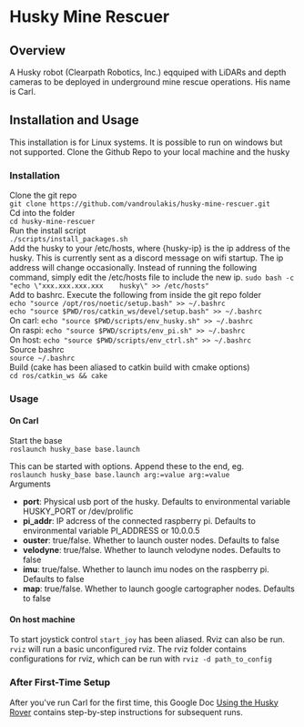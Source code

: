 # Husky Mine Rescuer

## Overview

A Husky robot (Clearpath Robotics, Inc.) eqquiped with LiDARs and depth cameras to be deployed in underground mine rescue operations. His name is Carl.

## Installation and Usage

This installation is for Linux systems. It is possible to run on windows but not supported.
Clone the Github Repo to your local machine and the husky

### Installation

Clone the git repo  
```git clone https://github.com/vandroulakis/husky-mine-rescuer.git```  
Cd into the folder  
```cd husky-mine-rescuer```  
Run the install script  
```./scripts/install_packages.sh```  
Add the husky to your /etc/hosts, where {husky-ip} is the ip address of the husky. This is currently sent as a discord message on wifi startup.
The ip address will change occasionally. Instead of running the following command, simply edit the /etc/hosts file to include the new ip. 
```sudo bash -c "echo \"xxx.xxx.xxx.xxx    husky\" >> /etc/hosts"```  
Add to bashrc. Execute the following from inside the git repo folder  
```echo "source /opt/ros/noetic/setup.bash" >> ~/.bashrc```  
```echo "source $PWD/ros/catkin_ws/devel/setup.bash" >> ~/.bashrc```  
On carl: ```echo "source $PWD/scripts/env_husky.sh" >> ~/.bashrc```  
On raspi: ```echo "source $PWD/scripts/env_pi.sh" >> ~/.bashrc```  
On host: ```echo "source $PWD/scripts/env_ctrl.sh" >> ~/.bashrc```  
Source bashrc  
```source ~/.bashrc```  
Build (cake has been aliased to catkin build with cmake options)  
```cd ros/catkin_ws && cake```  

### Usage

#### On Carl

Start the base  
```roslaunch husky_base base.launch```  

This can be started with options. Append these to the end, eg.  
```roslaunch husky_base base.launch arg:=value arg:=value```  
Arguments  
- **port**: Physical usb port of the husky. Defaults to environmental variable HUSKY_PORT or /dev/prolific
- **pi_addr**: IP adcress of the connected raspberry pi. Defaults to environmental variable PI_ADDRESS or 10.0.0.5
- **ouster**: true/false. Whether to launch ouster nodes. Defaults to false
- **velodyne**: true/false. Whether to launch velodyne nodes. Defaults to false
- **imu**: true/false. Whether to launch imu nodes on the raspberry pi. Defaults to false
- **map**: true/false. Whether to launch google cartographer nodes. Defaults to false

#### On host machine

To start joystick control `start_joy` has been aliased. Rviz can also be run. `rviz` will run a basic unconfigured rviz. The rviz folder contains configurations
for rviz, which can be run with `rviz -d path_to_config`

### After First-Time Setup

After you've run Carl for the first time, this Google Doc [Using the Husky Rover](https://docs.google.com/document/d/1mPvYiojK2ZEdXlYF6LimjaO2kbSO9qbYCGDZx3Ve6g0/edit?usp=sharing)
contains step-by-step instructions for subsequent runs.
